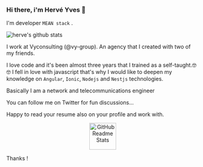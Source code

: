 ### Hi there, i'm Hervé Yves 👋

I'm developer `MEAN stack` .

![herve's github stats](https://github-readme-stats.vercel.app/api?username=hervegithub&show_icons=true&theme=radical)

I work at Vyconsulting (@vy-group). An agency that I created with two of my friends.

I love code and it's been almost three years that I trained as a self-taught.🤓🤓 I fell in love with javascript that's why I would like to deepen my knowledge on `Angular`, `Ionic`, `Nodejs` and `Nestjs` technologies.

Basically I am a network and telecommunications engineer

You can follow me on Twitter for fun discussions...

Happy to read your resume also on your profile and work with.

<p align="center">
 <img width="70px" height="70px" src="https://media.giphy.com/media/WTjXuYA2y4o3UZly3W/giphy.gif" align="center" alt="GitHub Readme Stats" />
</p>


Thanks !


